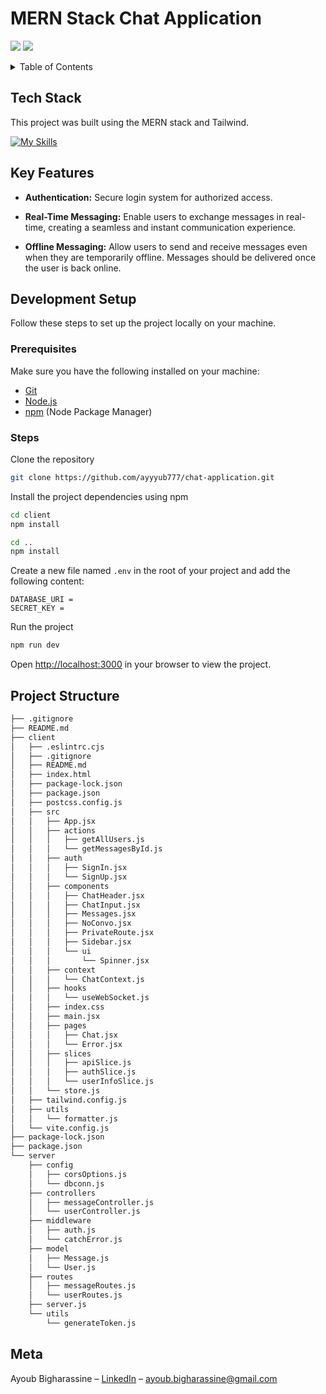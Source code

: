 # MERN Stack Chat Application

![](screen1.png)
![](screen2.png)

<details>
  <summary>Table of Contents</summary>
  <ol>
    <li>
      <a href="#tech-stack">Tech Stack</a>
    </li>
    <li>
      <a href="#key-features">Key Features</a>
    </li>
    <li>
      <a href="#screenshots">Screenshots</a>
    </li>
    <li>
    <li>
      <a href="#development-setup">Development Setup</a>
      <ul>
        <li><a href="#prerequisites">Prerequisites</a></li>
        <li><a href="#steps">Steps</a></li>
      </ul>
    </li>
    <li><a href="#project-structure">Project Structure</a></li>
    <li><a href="#meta">Meta</a></li>
  </ol>
</details>

## Tech Stack

This project was built using the MERN stack and Tailwind.

[![My Skills](https://skillicons.dev/icons?i=mongodb,express,react,nodejs,tailwind)](https://skillicons.dev)

## Key Features

- **Authentication:**
  Secure login system for authorized access.

- **Real-Time Messaging:**
  Enable users to exchange messages in real-time, creating a seamless and instant communication experience.

- **Offline Messaging:**
  Allow users to send and receive messages even when they are temporarily offline. Messages should be delivered once the user is back online.

## Development Setup

Follow these steps to set up the project locally on your machine.

### Prerequisites

Make sure you have the following installed on your machine:

- [Git](https://git-scm.com/)
- [Node.js](https://nodejs.org/en)
- [npm](https://www.npmjs.com/) (Node Package Manager)

### Steps

Clone the repository

```bash
git clone https://github.com/ayyyub777/chat-application.git
```

Install the project dependencies using npm

```bash
cd client
npm install
```

```bash
cd ..
npm install
```

Create a new file named `.env` in the root of your project and add the following content:

```env
DATABASE_URI =
SECRET_KEY =
```

Run the project

```bash
npm run dev
```

Open [http://localhost:3000](http://localhost:3000) in your browser to view the project.

## Project Structure

```bash
├── .gitignore
├── README.md
├── client
│   ├── .eslintrc.cjs
│   ├── .gitignore
│   ├── README.md
│   ├── index.html
│   ├── package-lock.json
│   ├── package.json
│   ├── postcss.config.js
│   ├── src
│   │   ├── App.jsx
│   │   ├── actions
│   │   │   ├── getAllUsers.js
│   │   │   └── getMessagesById.js
│   │   ├── auth
│   │   │   ├── SignIn.jsx
│   │   │   └── SignUp.jsx
│   │   ├── components
│   │   │   ├── ChatHeader.jsx
│   │   │   ├── ChatInput.jsx
│   │   │   ├── Messages.jsx
│   │   │   ├── NoConvo.jsx
│   │   │   ├── PrivateRoute.jsx
│   │   │   ├── Sidebar.jsx
│   │   │   └── ui
│   │   │       └── Spinner.jsx
│   │   ├── context
│   │   │   └── ChatContext.js
│   │   ├── hooks
│   │   │   └── useWebSocket.js
│   │   ├── index.css
│   │   ├── main.jsx
│   │   ├── pages
│   │   │   ├── Chat.jsx
│   │   │   └── Error.jsx
│   │   ├── slices
│   │   │   ├── apiSlice.js
│   │   │   ├── authSlice.js
│   │   │   └── userInfoSlice.js
│   │   └── store.js
│   ├── tailwind.config.js
│   ├── utils
│   │   └── formatter.js
│   └── vite.config.js
├── package-lock.json
├── package.json
└── server
    ├── config
    │   ├── corsOptions.js
    │   └── dbconn.js
    ├── controllers
    │   ├── messageController.js
    │   └── userController.js
    ├── middleware
    │   ├── auth.js
    │   └── catchError.js
    ├── model
    │   ├── Message.js
    │   └── User.js
    ├── routes
    │   ├── messageRoutes.js
    │   └── userRoutes.js
    ├── server.js
    └── utils
        └── generateToken.js
```

## Meta

Ayoub Bigharassine – [LinkedIn](https://www.linkedin.com/in/ayoub-bigharassine/) – ayoub.bigharassine@gmail.com
